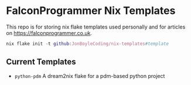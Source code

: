 # FalconProgrammer Nix Templates

This repo is for storing nix flake templates used personally and for articles on https://falconprogrammer.co.uk.

``` nix
nix flake init -t github:JonBoyleCoding/nix-templates#template
```

## Current Templates

- `python-pdm` A dream2nix flake for a pdm-based python project
